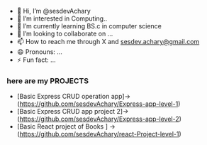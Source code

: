 - 👋 Hi, I’m @sesdevAchary
- 👀 I’m interested in Computing..
- 🌱 I’m currently learning BS.c in computer science 
- 💞️ I’m looking to collaborate on ...
- 📫 How to reach me through X and sesdev.achary@gmail.com
- 😄 Pronouns: ...
- ⚡ Fun fact: ...

<!---
sesdevAchary/sesdevAchary is a ✨ special ✨ repository because its `README.md` (this file) appears on your GitHub profile.
You can click the Preview link to take a look at your changes.
--->


### here are my PROJECTS
- [Basic Express CRUD operation app]-> (https://github.com/sesdevAchary/Express-app-level-1)
- [Basic Express CRUD app project 2]-> (https://github.com/sesdevAchary/Express-app-level-2)
- [Basic React project of Books ]   -> (https://github.com/sesdevAchary/react-Project-level-1)

